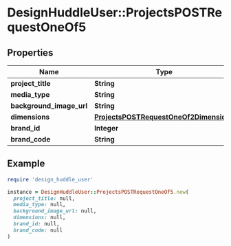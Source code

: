 # DesignHuddleUser::ProjectsPOSTRequestOneOf5

## Properties

| Name | Type | Description | Notes |
| ---- | ---- | ----------- | ----- |
| **project_title** | **String** |  | [optional] |
| **media_type** | **String** |  |  |
| **background_image_url** | **String** |  |  |
| **dimensions** | [**ProjectsPOSTRequestOneOf2Dimensions**](ProjectsPOSTRequestOneOf2Dimensions.md) |  |  |
| **brand_id** | **Integer** |  | [optional] |
| **brand_code** | **String** |  | [optional] |

## Example

```ruby
require 'design_huddle_user'

instance = DesignHuddleUser::ProjectsPOSTRequestOneOf5.new(
  project_title: null,
  media_type: null,
  background_image_url: null,
  dimensions: null,
  brand_id: null,
  brand_code: null
)
```

